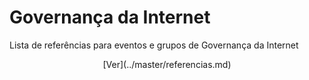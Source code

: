 # Governança da Internet
Lista de referências para eventos e grupos de Governança da Internet
<br> 
<p align="center">[Ver](../master/referencias.md) 

